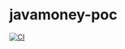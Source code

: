 # javamoney-poc

[![CI](https://github.com/l-ray/javamoney-poc/actions/workflows/maven.yml/badge.svg)](https://github.com/l-ray/javamoney-poc/actions/workflows/maven.yml)
